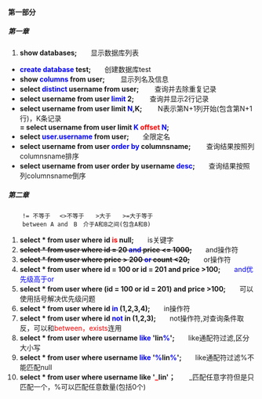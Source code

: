 #### 第一部分 ####
##### 第一章 #####
1. **show databases;**　　显示数据库列表  
- **<font color=blue>create database</font> test;**　　创建数据库test  
- **show <font color=#0000FF>columns</font> from user;**　　
显示列名及信息  
- **select <font color=blue>distinct</font> username from user;**　　
查询并去除重复记录  
- **select username from user <font color=blue>limit</font> 2;**　　
查询并显示2行记录  
- **select username from user limit <font color=#0000ff>N</font>,K;**　　
N表示第N+1列开始(包含第N+1行)，K条记录  
**= select  username from user limit <font color=blue>K</font> <font color=red>offset</font> <font color=blue>N</font>;**  
- **select <font color=blue>user.username</font> from user;**　　全限定名  
- **select username from user <font color=blue>order by</font> columnsname;**　　
查询结果按照列columnsname排序  
- **select username from user order by username <font color=blue>desc</font>;**　　查询结果按照列columnsname倒序

##### 第二章 ######
		!= 不等于 　<>不等于　　>大于　　>=大于等于
		between A and　B　介于A和B之间(包含A和B)
1. **select * from user where id <font color=red>is</font> null;**　　is关键字  
2. **<del>select * from user where id = 20 <font color=blue>and</font> price <= 1000;**　　and操作符  
3. **<del>select * from user where price > 200 <font color=blue>or</font> count <20;**　　or操作符  
4. **select * from user where id = 100 or id = 201 and price >100;**　　<font color=blue>and优先级高于or</font>
5. **select * from user where (id = 100 or id = 201) and price >100;**　　可以使用括号解决优先级问题  
6. **select * from user where id <font color=blue>in</font> (1,2,3,4);**　　in操作符  
7. **select * from user where id <font color=blue>not</font> in (1,2,3);**　　not操作符,对查询条件取反，可以和<font color=red>between，exists</font>连用  
8. **select * from user where username <font color=blue>like</font> 'lin<font color=blue>%</font>';**　　like通配符过滤,区分大小写  
9. **select * from user where username <font color=blue>like</font> '<font color=blue>%</font>lin<font color=blue>%</font>';**　　like通配符过滤%不能匹配null  
10. **select * from user where username like '<font color=red>_</font>lin'；**　　_匹配任意字符但是只匹配一个，%可以匹配任意数量(包括0个) 